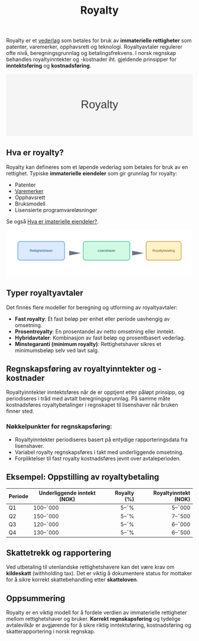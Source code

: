 ﻿---
title: "Royalty"
seoTitle: "Royalty | Hva er royalty og hvordan bokføres det?"
description: "Royalty er et vederlag som betales for bruk av immaterielle rettigheter som patenter, varemerker, opphavsrett og teknologi. Artikkelen forklarer vanlige avtaler, beregning og regnskapsføring i Norge."
summary: "Hva royalty betyr, typer avtaler og prinsipper for regnskapsføring og skatt."
---

Royalty er et [vederlag](/blogs/regnskap/hva-er-vederlag "Hva er Vederlag i Regnskap? Komplett Guide til Vederlag og Kompensasjon") som betales for bruk av **immaterielle rettigheter** som patenter, varemerker, opphavsrett og teknologi. Royaltyavtaler regulerer ofte nivå, beregningsgrunnlag og betalingsfrekvens. I norsk regnskap behandles royaltyinntekter og -kostnader iht. gjeldende prinsipper for **inntektsføring** og **kostnadsføring**.

![Royalty](royalty-image.svg)

## Hva er royalty?

Royalty kan defineres som et løpende vederlag som betales for bruk av en rettighet. Typiske **immaterielle eiendeler** som gir grunnlag for royalty:

* Patenter
* [Varemerker](/blogs/regnskap/hva-er-varemerke "Hva er varemerke? Guide til Immaterielle Eiendeler i Regnskap")
* Opphavsrett
* Bruksmodell
* Lisensierte programvareløsninger

Se også [Hva er imaterielle eiendeler?](/blogs/regnskap/hva-er-imaterielle-eiendeler "Hva er Imaterielle Eiendeler? Komplett Guide til Immaterielle Verdier i Regnskap").

![Royalty illustrasjon](royalty-flow.svg)

## Typer royaltyavtaler

Det finnes flere modeller for beregning og utforming av royaltyavtaler:

* **Fast royalty**: Et fast beløp per enhet eller periode uavhengig av omsetning.
* **Prosentroyalty**: En prosentandel av netto omsetning eller inntekt.
* **Hybridavtaler**: Kombinasjon av fast beløp og prosentbasert vederlag.
* **Minstegaranti (minimum royalty)**: Rettighetshaver sikres et minimumsbeløp selv ved lavt salg.

## Regnskapsføring av royaltyinntekter og -kostnader

Royaltyinntekter inntektsføres når de er opptjent etter påløpt prinsipp, og periodiseres i tråd med avtalt beregningsgrunnlag. På samme måte kostnadsføres royaltybetalinger i regnskapet til lisenshaver når bruken finner sted.

### Nøkkelpunkter for regnskapsføring:

* Royaltyinntekter periodiseres basert på entydige rapporteringsdata fra lisenshaver.
* Variabel royalty regnskapsføres i takt med underliggende omsetning.
* Forpliktelser til fast royalty kostnadsføres jevnt over avtaleperioden.

## Eksempel: Oppstilling av royaltybetaling

| Periode | Underliggende inntekt (NOK) | Royalty (%) | Royaltyinntekt (NOK) |
|---------|-----------------------------|------------:|---------------------:|
| Q1      | 100–¯000                     |         5–¯% |                5–¯000 |
| Q2      | 150–¯000                     |         5–¯% |                7–¯500 |
| Q3      | 120–¯000                     |         5–¯% |                6–¯000 |
| Q4      | 130–¯000                     |         5–¯% |                6–¯500 |

## Skattetrekk og rapportering

Ved utbetaling til utenlandske rettighetshavere kan det være krav om **kildeskatt** (withholding tax). Det er viktig å dokumentere status for mottaker for å sikre korrekt skattebehandling etter **skatteloven**.

## Oppsummering

Royalty er en viktig modell for å fordele verdien av immaterielle rettigheter mellom rettighetshaver og bruker. **Korrekt regnskapsføring** og tydelige avtalevilkår er avgjørende for å sikre riktig inntektsføring, kostnadsføring og skatterapportering i norsk regnskap.









